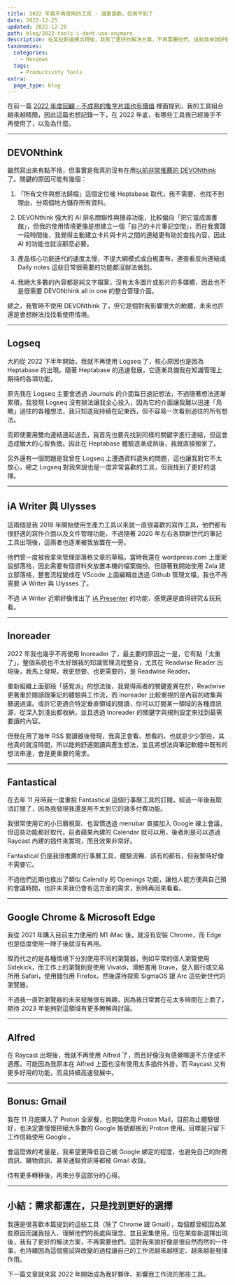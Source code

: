 ```yaml
---
title: 2022 年我不再使用的工具 - 還是喜歡，但用不到了
date: 2022-12-25
updated: 2022-12-25
path: blog/2022-tools-i-dont-use-anymore
description: 在某些新選擇出現後，我有了更好的解決方案，不再需要他們。這對我來說好像是很自然而然的一件事，也持續因為這個嘗試與改變的過程讓自己的工作流越來越穩定、越來越能發揮作用。
taxonomies:
  categories: 
    - Reviews
  tags: 
    - Productivity Tools
extra:
  page_type: blog
---
```


在前一篇 [2022 年度回顧 - 不成熟的隻字片語也有價值](@/blog/2022-yearly-review.md) 裡面提到，我的工具組合越來越精簡，因此這篇也想記錄一下，在 2022 年底，有哪些工具我已經幾乎不再使用了，以及為什麼。

<!-- more -->
---

## DEVONthink

雖然寫出來有點不捨，但事實是我真的沒有在用[以前非常推薦的 DEVONthink](@/archive/devonthink3-introduction.md) 了。關鍵的原因可能有幾個：

1. 「所有文件與想法歸檔」這個定位被 Heptabase 取代，我不需要、也找不到理由，分兩個地方儲存所有資料。

2. DEVONthink 強大的 AI 排名關聯性與搜尋功能，比較偏向「把它當成圖書館」，但我的使用情境更像是想建立一個「自己的卡片筆記空間」，而在我實踐一段時間後，我覺得主動建立卡片與卡片之間的連結更有助於查找內容，因此 AI 的功能也就沒那麼必要。

3. 產品核心功能迭代的速度太慢，不提大綱模式或白板畫布，連查看反向連結或 Daily notes 這些日常很需要的功能都沒辦法做到。

4. 我絕大多數的內容都是純文字檔案，沒有太多圖片或影片的多媒體，因此也不是很需要 DEVONthink all in one 的整合管理介面。

總之，我暫時不使用 DEVONthink 了，但它是個對我影響很大的軟體，未來也許還是會想辦法找找看使用情境。

---

## Logseq

大約從 2022 下半年開始，我就不再使用 Logseq 了，核心原因也是因為 Heptabase 的出現。隨著 Heptabase 的迅速發展，它逐漸具備我在知識管理上期待的各項功能，

原先我在 Logseq 主要會透過 Journals 的介面每日速記想法，不過隨著想法逐漸累積，我發現 Logseq 沒有辦法讓我全心投入，因為它的介面讓我難以迅速「鳥瞰」過往的各種想法，我只知道我持續在記東西，但不容易一次看到過往的所有想法。

而即使要用雙向連結連起過去，我首先也要先找到同樣的關鍵字進行連結，但這會造成蠻大的心智負擔。因此在 Heptabase 體驗逐漸成熟後，我就直接搬家了。

另外還有一個問題是我曾在 Logseq 上遭遇資料遺失的問題，這也讓我對它不太放心，總之 Logseq 對我來說也是一度非常喜歡的工具，但我找到了更好的選擇。

---

## iA Writer 與 Ulysses

這兩個是我 2018 年開始使用生產力工具以來就一直很喜歡的寫作工具，他們都有很舒適的寫作介面以及文件管理功能，不過隨著 2020 年左右各類新世代的筆記工具出現後，這兩者也逐漸被我放置在一旁。

他們曾一度被我拿來管理部落格文章的草稿，當時我還在 wordpress.com 上面架設部落格，因此需要有個資料夾放置本機的檔案備份。但隨著我開始使用 Zola 建立部落格，整套流程變成在 VScode 上面編輯並透過 Github 管理文檔，我也不再需要 iA Writer 與 Ulysses 了。

不過 iA Writer 近期好像推出了 [iA Presenter](https://ia.net/presenter) 的功能，感覺還是直得研究＆玩玩看。

---

## Inoreader

2022 年我也幾乎不再使用 Inoreader 了，最主要的原因之一是，它有點「太重了」，整個系統也不太好跟我的知識管理流程整合，尤其在 Readwise Reader 出現後，我馬上發現，我更想要、也更需要的，是 Readwise Reader。

重新組織上面那段「感覺派」的想法後，我覺得兩者的關鍵差異在於，Readwise 更著重於閱讀跟筆記的體驗與工作流，而 Inoreader 比較重視的是內容的收集與篩選過濾。或許它更適合特定垂直領域的閱讀，你可以訂閱某一領域的各種資訊源，從深入到淺出都收納，並且透過 Inoreader 的關鍵字與規則設定來找到最需要讀的內容。

但我在用了幾年 RSS 閱讀器後發現，我真正會看、想看的，也就是少少那些，其他真的就沒時間，所以能夠舒適閱讀與產生想法，並且將想法與筆記軟體中既有的想法串連，會是更重要的需求。

---

## Fantastical

在去年 11 月時我一度重拾 Fantastical 這個行事曆工具的訂閱，經過一年後我取消訂閱了，因為我發現我還是用不太到它的諸多付費功能。

我很常使用它的小日曆視窗、也習慣透過 menubar 直接加入 Google 線上會議，但這些功能都好取代，前者蘋果內建的 Calendar 就可以用，後者則是可以透過 Raycast 內建的插件來實現，而且效果非常好。

Fantastical 仍是我很推薦的行事曆工具，體驗流暢、該有的都有，但我暫時好像不需要它。

不過他們近期也推出了類似 Calendly 的 Openings 功能，讓他人能方便與自己預約會議時間，也許未來我仍會有這方面的需求，到時再回來看看。

---

## Google Chrome & Microsoft Edge

我從 2021 年購入目前主力使用的 M1 iMac 後，就沒有安裝 Chrome，而 Edge 也是低度使用一陣子後就沒有再用。

取而代之的是各種情境下分別使用不同的瀏覽器，例如平常的個人瀏覽使用 Sidekick，而工作上的瀏覽則是使用 Vivaldi，滑臉書用 Brave，登入銀行或交易所用 Safari，使用錢包用 Firefox。然後還待探索 SigmaOS 跟 Arc 這些新世代的瀏覽器。

不過我一直對瀏覽器的未來發展很有興趣，因為我日常實在花太多時間在上面了，期待 2023 年能夠對這領域有更多瞭解與討論。

---

## Alfred

在 Raycast 出現後，我就不再使用 Alfred 了，而且好像沒有感覺哪邊不方便或不適應。可能因為我原本在 Alfred 上面也沒有使用太多插件外掛，而 Raycast 又有更多好用的功能，而且持續高速發展中。

---

## Bonus: Gmail

我在 11 月底購入了 Proton 全家餐，也開始使用 Proton Mail，目前為止體驗很好，也決定要慢慢把絕大多數的 Google 帳號都搬到 Proton 使用。目標是只留下工作信箱使用 Google 。

會這麼做的考量是，我希望更降低自己被 Google 綁定的程度，也避免自己的財務資訊、購物資訊、甚至通聯資訊等都被 Gmail 收錄。

待有更多轉移後，再來分享這部分的心得。

---

## 小結：需求都還在，只是找到更好的選擇

我還是很喜歡本篇提到的這些工具（除了 Chrome 跟 Gmail），每個都曾經因為某些原因而讓我投入、理解他們的長處與理念、並且密集使用，但在某些新選擇出現後，我有了更好的解決方案，不再需要他們。這對我來說好像是很自然而然的一件事，也持續因為這個嘗試與改變的過程讓自己的工作流越來越穩定、越來越能發揮作用。

下一篇文章就來寫 2022 年開始成為我好夥伴、影響我工作流的那些工具。
